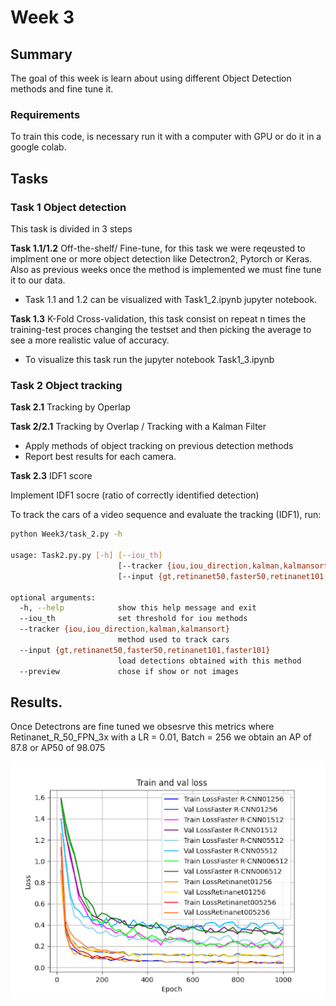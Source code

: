 # Week 3
## Summary 

The goal of this week is learn about using different Object Detection methods and fine tune it.

### Requirements

To train this code, is necessary run it with a computer with GPU or do it in a google colab.

## Tasks
### Task 1 Object detection
This task is divided in 3 steps



**Task 1.1/1.2** Off-the-shelf/ Fine-tune, for this task we were reqeusted to implment one or more object detection like Detectron2, Pytorch or Keras. Also as previous weeks once the method is implemented we must fine tune it to our data.

* Task 1.1 and 1.2 can be visualized with Task1_2.ipynb jupyter notebook.

**Task 1.3** K-Fold Cross-validation, this task consist on repeat n times the training-test proces changing the testset and then picking the average to see a more realistic value of accuracy.

* To visualize this task run the jupyter notebook Task1_3.ipynb


### Task 2 Object tracking
**Task 2.1** Tracking by Operlap

**Task 2/2.1** Tracking by Overlap / Tracking with a Kalman Filter
* Apply methods of object tracking on previous detection methods
* Report best results for each camera.

**Task 2.3** IDF1 score

Implement IDF1 socre (ratio of correctly identified detection)

To track the cars of a video sequence and evaluate the tracking (IDF1), run:

```bash
python Week3/task_2.py -h

usage: Task2.py.py [-h] [--iou_th]
                        [--tracker {iou,iou_direction,kalman,kalmansort}]
                        [--input {gt,retinanet50,faster50,retinanet101,faster101}] [--preview {True, False}]

optional arguments:
  -h, --help            show this help message and exit
  --iou_th              set threshold for iou methods
  --tracker {iou,iou_direction,kalman,kalmansort}
                        method used to track cars
  --input {gt,retinanet50,faster50,retinanet101,faster101}
                        load detections obtained with this method
  --preview             chose if show or not images

```

## Results.

Once Detectrons are fine tuned we obsesrve this metrics where Retinanet_R_50_FPN_3x with a LR = 0.01, Batch = 256 we obtain an AP of 87.8 or AP50 of 98.075

![plot](./results/3_1_2.png)
